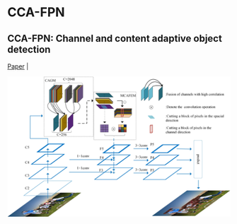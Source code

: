 # CCA-FPN
## CCA-FPN: Channel and content adaptive object detection

[Paper](https://authors.elsevier.com/a/1hYh83k8X3qOow) | 

<img src="network.jpg" width="600px"/>
